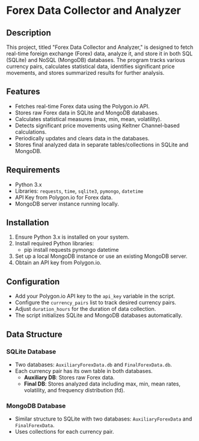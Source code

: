 # Forex Data Collector and Analyzer

## Description

This project, titled "Forex Data Collector and Analyzer," is designed to fetch real-time foreign exchange (Forex) data, analyze it, and store it in both SQL (SQLite) and NoSQL (MongoDB) databases. The program tracks various currency pairs, calculates statistical data, identifies significant price movements, and stores summarized results for further analysis.

## Features

- Fetches real-time Forex data using the Polygon.io API.
- Stores raw Forex data in SQLite and MongoDB databases.
- Calculates statistical measures (max, min, mean, volatility).
- Detects significant price movements using Keltner Channel-based calculations.
- Periodically updates and clears data in the databases.
- Stores final analyzed data in separate tables/collections in SQLite and MongoDB.

## Requirements

- Python 3.x
- Libraries: `requests`, `time`, `sqlite3`, `pymongo`, `datetime`
- API Key from Polygon.io for Forex data.
- MongoDB server instance running locally.

## Installation

1. Ensure Python 3.x is installed on your system.
2. Install required Python libraries:
    - pip install requests pymongo datetime
3. Set up a local MongoDB instance or use an existing MongoDB server.
4. Obtain an API key from Polygon.io.

## Configuration

- Add your Polygon.io API key to the `api_key` variable in the script.
- Configure the `currency_pairs` list to track desired currency pairs.
- Adjust `duration_hours` for the duration of data collection.
- The script initializes SQLite and MongoDB databases automatically.

## Data Structure

### SQLite Database

- Two databases: `AuxiliaryForexData.db` and `FinalForexData.db`.
- Each currency pair has its own table in both databases.
  - **Auxiliary DB**: Stores raw Forex data.
  - **Final DB**: Stores analyzed data including max, min, mean rates, volatility, and frequency distribution (fd).

### MongoDB Database

- Similar structure to SQLite with two databases: `AuxiliaryForexData` and `FinalForexData`.
- Uses collections for each currency pair.
